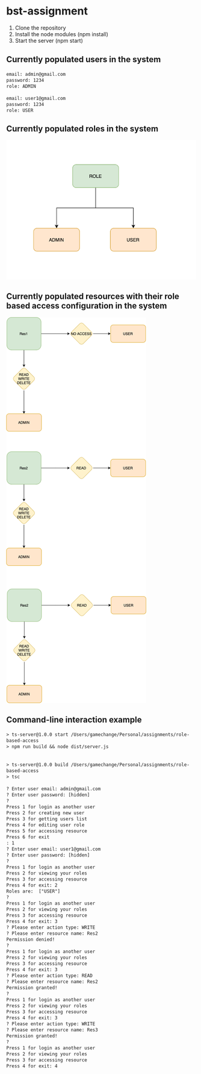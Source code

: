 # bst-assignment
1. Clone the repository
2. Install the node modules (npm install)
3. Start the server (npm start)

## Currently populated users in the system
```
email: admin@gmail.com
password: 1234
role: ADMIN

email: user1@gmail.com
password: 1234
role: USER
```

## Currently populated roles in the system

![alt text](roles.png)

## Currently populated resources with their role based access configuration in the system

![alt text](bsFig.png)


## Command-line interaction example
```
> ts-server@1.0.0 start /Users/gamechange/Personal/assignments/role-based-access
> npm run build && node dist/server.js


> ts-server@1.0.0 build /Users/gamechange/Personal/assignments/role-based-access
> tsc

? Enter user email: admin@gmail.com
? Enter user password: [hidden]
? 
Press 1 for login as another user
Press 2 for creating new user
Press 3 for getting users list
Press 4 for editing user role
Press 5 for accessing resource
Press 6 for exit
: 1
? Enter user email: user1@gmail.com
? Enter user password: [hidden]
? 
Press 1 for login as another user
Press 2 for viewing your roles
Press 3 for accessing resource
Press 4 for exit: 2
Roles are:  ["USER"]
? 
Press 1 for login as another user
Press 2 for viewing your roles
Press 3 for accessing resource
Press 4 for exit: 3
? Please enter action type: WRITE
? Please enter resource name: Res2
Permission denied!
? 
Press 1 for login as another user
Press 2 for viewing your roles
Press 3 for accessing resource
Press 4 for exit: 3
? Please enter action type: READ
? Please enter resource name: Res2
Permission granted!
? 
Press 1 for login as another user
Press 2 for viewing your roles
Press 3 for accessing resource
Press 4 for exit: 3
? Please enter action type: WRITE
? Please enter resource name: Res3
Permission granted!
? 
Press 1 for login as another user
Press 2 for viewing your roles
Press 3 for accessing resource
Press 4 for exit: 4
```

